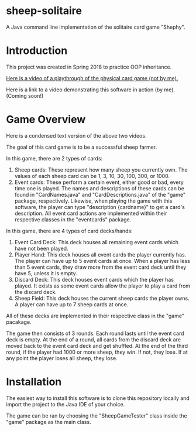 # sheep-solitaire
A Java command line implementation of the solitaire card game "Shephy".

# Introduction
This project was created in Spring 2018 to practice OOP inheritance.

[Here is a video of a playthrough of the physical card game (not by me).](https://www.youtube.com/watch?v=3UZNdNApnqE)

Here is a link to a video demonstrating this software in action (by me). (Coming soon!)

# Game Overview
Here is a condensed text version of the above two videos.

The goal of this card game is to be a successful sheep farmer. 

In this game, there are 2 types of cards:
1. Sheep cards: These represent how many sheep you currently own. The values of each sheep card can be 1, 3, 10, 30, 100, 300, or 1000.
2. Event cards: These perform a certain event, either good or bad, every time one is played. The names and descriptions of these cards can be found in "CardNames.java" and "CardDescriptions.java" of the "game" package, respectively. Likewise, when playing the game with this software, the player can type "description {cardname}" to get a card's description. All event card actions are implemented within their respective classes in the "eventcards" package.

In this game, there are 4 types of card decks/hands:
1. Event Card Deck: This deck houses all remaining event cards which have not been played.
2. Player Hand: This deck houses all event cards the player currently has. The player can have up to 5 event cards at once. When a player has less than 5 event cards, they draw more from the event card deck until they have 5, unless it is empty.
3. Discard Deck: This deck houses event cards which the player has played. It exists as some event cards allow the player to play a card from the discard deck.
4. Sheep Field: This deck houses the current sheep cards the player owns. A player can have up to 7 sheep cards at once. 

All of these decks are implemented in their respective class in the "game" pacakage. 

The game then consists of 3 rounds. Each round lasts until the event card deck is empty. At the end of a round, all cards from the discard deck are moved back to the event card deck and get shuffled. At the end of the third round, if the player had 1000 or more sheep, they win. If not, they lose. If at any point the player loses all sheep, they lose.



# Installation
The easiest way to install this software is to clone this repository locally and import the project to the Java IDE of your choice. 

The game can be ran by choosing the "SheepGameTester" class inside the "game" package as the main class.
